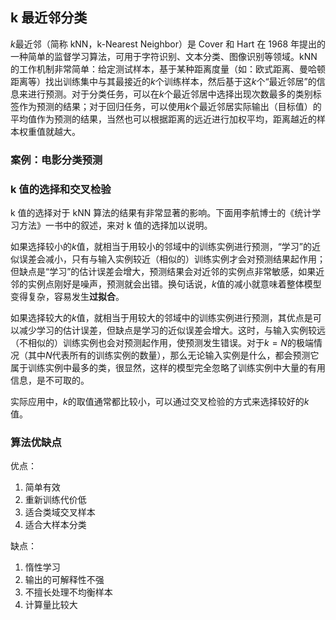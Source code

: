 ## k 最近邻分类

$k$最近邻（简称 kNN，k-Nearest Neighbor）是 Cover 和 Hart 在 1968 年提出的一种简单的监督学习算法，可用于字符识别、文本分类、图像识别等领域。kNN 的工作机制非常简单：给定测试样本，基于某种距离度量（如：欧式距离、曼哈顿距离等）找出训练集中与其最接近的$k$个训练样本，然后基于这$k$个“最近邻居”的信息来进行预测。对于分类任务，可以在$k$个最近邻居中选择出现次数最多的类别标签作为预测的结果；对于回归任务，可以使用$k$个最近邻居实际输出（目标值）的平均值作为预测的结果，当然也可以根据距离的远近进行加权平均，距离越近的样本权重值就越大。

### 案例：电影分类预测

### k 值的选择和交叉检验

k 值的选择对于 kNN 算法的结果有非常显著的影响。下面用李航博士的《统计学习方法》一书中的叙述，来对 k 值的选择加以说明。

如果选择较小的$k$值，就相当于用较小的邻域中的训练实例进行预测，“学习”的近似误差会减小，只有与输入实例较近（相似的）训练实例才会对预测结果起作用；但缺点是“学习”的估计误差会增大，预测结果会对近邻的实例点非常敏感，如果近邻的实例点刚好是噪声，预测就会出错。换句话说，$k$值的减小就意味着整体模型变得复杂，容易发生**过拟合**。

如果选择较大的$k$值，就相当于用较大的邻域中的训练实例进行预测，其优点是可以减少学习的估计误差，但缺点是学习的近似误差会增大。这时，与输入实例较远（不相似的）训练实例也会对预测起作用，使预测发生错误。对于$k=N$的极端情况（其中$N$代表所有的训练实例的数量），那么无论输入实例是什么，都会预测它属于训练实例中最多的类，很显然，这样的模型完全忽略了训练实例中大量的有用信息，是不可取的。

实际应用中，$k$的取值通常都比较小，可以通过交叉检验的方式来选择较好的$k$值。

### 算法优缺点

优点：

1. 简单有效
2. 重新训练代价低
3. 适合类域交叉样本
4. 适合大样本分类

缺点：

1. 惰性学习
2. 输出的可解释性不强
3. 不擅长处理不均衡样本
4. 计算量比较大
